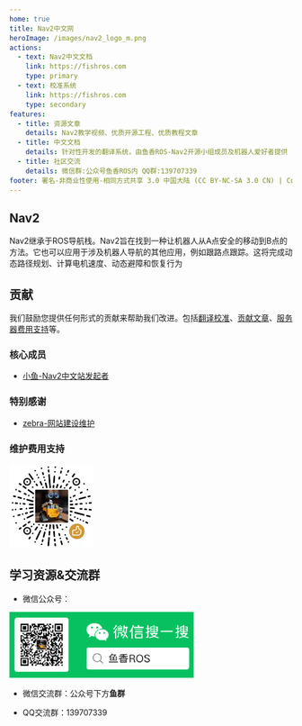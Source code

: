 ```yaml
---
home: true
title: Nav2中文网
heroImage: /images/nav2_logo_m.png
actions:
  - text: Nav2中文文档
    link: https://fishros.com
    type: primary
  - text: 校准系统
    link: https://fishros.com
    type: secondary
features:
  - title: 资源文章    
    details: Nav2教学视频、优质开源工程、优质教程文章
  - title: 中文文档
    details: 针对性开发的翻译系统，由鱼香ROS-Nav2开源小组成员及机器人爱好者提供
  - title: 社区交流
    details: 微信群:公众号鱼香ROS内 QQ群:139707339 
footer: 署名-非商业性使用-相同方式共享 3.0 中国大陆 (CC BY-NC-SA 3.0 CN) | Copyright © 2021-2022 fishros
---
```


## Nav2

Nav2继承于ROS导航栈。Nav2旨在找到一种让机器人从A点安全的移动到B点的方法。它也可以应用于涉及机器人导航的其他应用，例如跟路点跟踪。这将完成动态路径规划、计算电机速度、动态避障和恢复行为


## 贡献

我们鼓励您提供任何形式的贡献来帮助我们改进。包括[翻译校准](https://fishros.com)、[贡献文章](https://fishros.com)、[服务器费用支持](https://fishros.com)等。

### 核心成员
- [小鱼-Nav2中文站发起者](https://fishros.com)


### 特别感谢
- [zebra-网站建设维护](https://mzebra.com)

### 维护费用支持

<img src="./README/imgs/appricate_code.108c8518.png" alt="img" style="zoom: 50%;" />



## 学习资源&交流群

- 微信公众号：

<img src="./README/imgs/0c9e6d24fa68477aaa67b0fe964cc2f5.png" alt="公众号" style="zoom:67%;" />

- 微信交流群：公众号下方**鱼群**

- QQ交流群：139707339

